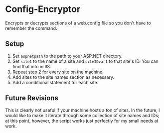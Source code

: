Config-Encryptor
================

Encrypts or decrypts sections of a web.config file so you don't have to remember the command.

Setup
-----

1. Set `aspnetpath` to the path to your ASP.NET directory.
2. Set `site1` to the name of a site and `siteIDvar1` to that site's ID.  You can find that info in IIS.
3. Repeat step 2 for every site on the machine.
4. Add sites to the site names section as necessary.
5. Add a conditional statement for each site.

Future Revisions
----------------

This is clearly not useful if your machine hosts a ton of sites.  In the future, I would like to make it iterate through some collection of site names and IDs; at this point, however, the script works just perfectly for my small needs at work.